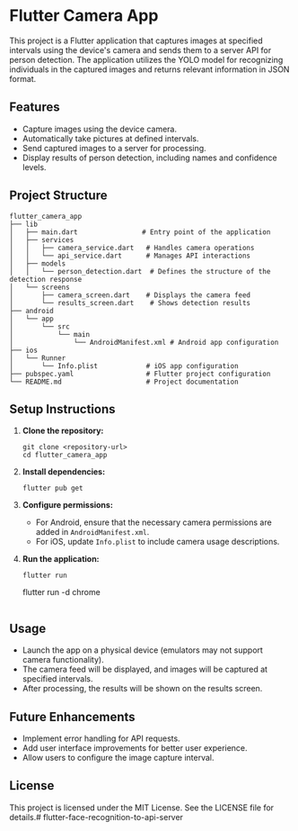 # Flutter Camera App

This project is a Flutter application that captures images at specified intervals using the device's camera and sends them to a server API for person detection. The application utilizes the YOLO model for recognizing individuals in the captured images and returns relevant information in JSON format.

## Features

- Capture images using the device camera.
- Automatically take pictures at defined intervals.
- Send captured images to a server for processing.
- Display results of person detection, including names and confidence levels.

## Project Structure

```
flutter_camera_app
├── lib
│   ├── main.dart                # Entry point of the application
│   ├── services
│   │   ├── camera_service.dart   # Handles camera operations
│   │   └── api_service.dart      # Manages API interactions
│   ├── models
│   │   └── person_detection.dart  # Defines the structure of the detection response
│   └── screens
│       ├── camera_screen.dart    # Displays the camera feed
│       └── results_screen.dart    # Shows detection results
├── android
│   └── app
│       └── src
│           └── main
│               └── AndroidManifest.xml # Android app configuration
├── ios
│   └── Runner
│       └── Info.plist            # iOS app configuration
├── pubspec.yaml                  # Flutter project configuration
└── README.md                     # Project documentation
```

## Setup Instructions

1. **Clone the repository:**
   ```
   git clone <repository-url>
   cd flutter_camera_app
   ```

2. **Install dependencies:**
   ```
   flutter pub get
   ```

3. **Configure permissions:**
   - For Android, ensure that the necessary camera permissions are added in `AndroidManifest.xml`.
   - For iOS, update `Info.plist` to include camera usage descriptions.

4. **Run the application:**
   ```
   flutter run
   ```
   flutter run -d chrome
   ```

## Usage

- Launch the app on a physical device (emulators may not support camera functionality).
- The camera feed will be displayed, and images will be captured at specified intervals.
- After processing, the results will be shown on the results screen.

## Future Enhancements

- Implement error handling for API requests.
- Add user interface improvements for better user experience.
- Allow users to configure the image capture interval.

## License

This project is licensed under the MIT License. See the LICENSE file for details.# flutter-face-recognition-to-api-server

